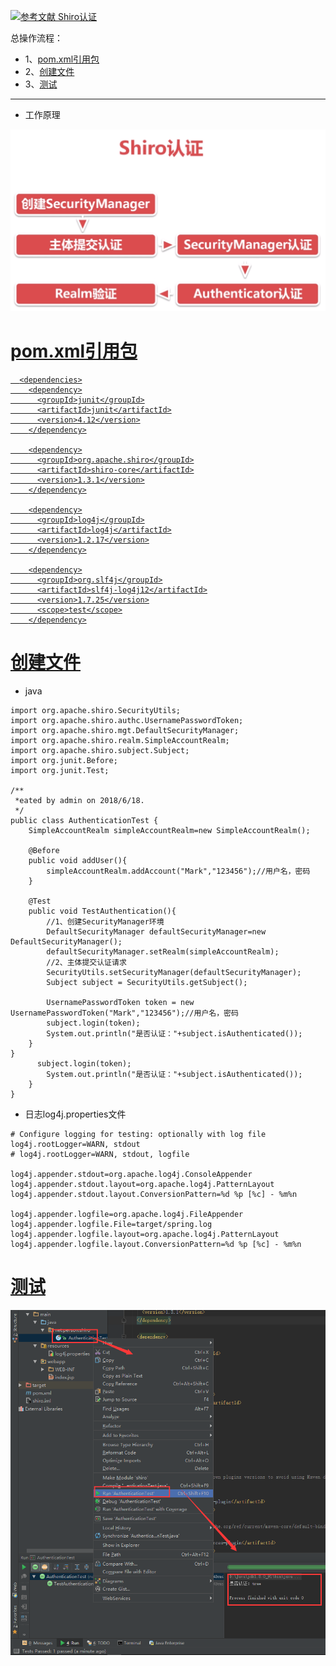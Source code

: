 [![](https://img.shields.io/badge/参考文献-Shiro认证-yellow.svg "参考文献 Shiro认证")](https://www.imooc.com/video/16953)


总操作流程：
- 1、[pom.xml引用包](#java-01)
- 2、[创建文件](#java-02)
- 3、[测试](#java-03)

***

- 工作原理

![](image/1-1.png)

# <a name="java-01" href="#" >pom.xml引用包</a><a name="java-01" href="#" >
```
  <dependencies>
    <dependency>
      <groupId>junit</groupId>
      <artifactId>junit</artifactId>
      <version>4.12</version>
    </dependency>

    <dependency>
      <groupId>org.apache.shiro</groupId>
      <artifactId>shiro-core</artifactId>
      <version>1.3.1</version>
    </dependency>

    <dependency>
      <groupId>log4j</groupId>
      <artifactId>log4j</artifactId>
      <version>1.2.17</version>
    </dependency>

    <dependency>
      <groupId>org.slf4j</groupId>
      <artifactId>slf4j-log4j12</artifactId>
      <version>1.7.25</version>
      <scope>test</scope>
    </dependency>
```
# <a name="java-02" href="#" >创建文件</a>
- java
```
import org.apache.shiro.SecurityUtils;
import org.apache.shiro.authc.UsernamePasswordToken;
import org.apache.shiro.mgt.DefaultSecurityManager;
import org.apache.shiro.realm.SimpleAccountRealm;
import org.apache.shiro.subject.Subject;
import org.junit.Before;
import org.junit.Test;

/**
 *eated by admin on 2018/6/18.
 */
public class AuthenticationTest {
    SimpleAccountRealm simpleAccountRealm=new SimpleAccountRealm();

    @Before
    public void addUser(){
        simpleAccountRealm.addAccount("Mark","123456");//用户名，密码
    }

    @Test
    public void TestAuthentication(){
        //1、创建SecurityManager环境
        DefaultSecurityManager defaultSecurityManager=new DefaultSecurityManager();
        defaultSecurityManager.setRealm(simpleAccountRealm);
        //2、主体提交认证请求
        SecurityUtils.setSecurityManager(defaultSecurityManager);
        Subject subject = SecurityUtils.getSubject();

        UsernamePasswordToken token = new UsernamePasswordToken("Mark","123456");//用户名，密码
        subject.login(token);
        System.out.println("是否认证："+subject.isAuthenticated());
    }
}
      subject.login(token);
        System.out.println("是否认证："+subject.isAuthenticated());
    }
}

```
- 日志log4j.properties文件
```
# Configure logging for testing: optionally with log file
log4j.rootLogger=WARN, stdout
# log4j.rootLogger=WARN, stdout, logfile

log4j.appender.stdout=org.apache.log4j.ConsoleAppender
log4j.appender.stdout.layout=org.apache.log4j.PatternLayout
log4j.appender.stdout.layout.ConversionPattern=%d %p [%c] - %m%n

log4j.appender.logfile=org.apache.log4j.FileAppender
log4j.appender.logfile.File=target/spring.log
log4j.appender.logfile.layout=org.apache.log4j.PatternLayout
log4j.appender.logfile.layout.ConversionPattern=%d %p [%c] - %m%n
```

# <a name="java-03" href="#" >测试</a>
![](image/1-2.png)